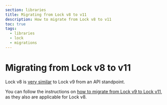 ```yaml
---
section: libraries
title: Migrating from Lock v8 to v11
description: How to migrate from Lock v8 to v11
toc: true
tags:
  - libraries
  - lock
  - migrations
---
```

# Migrating from Lock v8 to v11

Lock v8 is [very similar](/libraries/lock/v9/migration-guide) to Lock v9 from an API standpoint.

You can follow the instructions on [how to migrate from Lock v9 to Lock v11](/libraries/lock/v11/migration-v9-v11), as they also are applicable for Lock v8.

